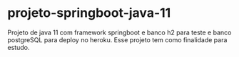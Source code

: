 # projeto-springboot-java-11

Projeto de java 11 com framework springboot e banco h2 para teste e banco postgreSQL para deploy no heroku.
Esse projeto tem como finalidade para estudo.
